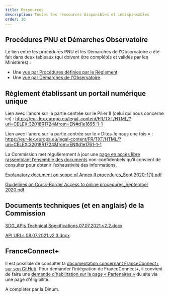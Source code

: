 ```yaml
---
title: Ressources
description: Toutes les ressources disponibles et indispensables
order: 10
---
```



## Procédures PNU et Démarches Observatoire 

Le lien entre les procédures PNU et les Démarches de l'Observatoire a été fait dans deux tableaux (qui doivent être complétés et validés par les Ministères) :

* Une [vue par Procédures définies par le Règlement](https://airtable.com/shrHA6vtsvmvEJygE/tblkvBZs4Hwj5JDhF)
* Une [vue par Démarches de l'Observatoire](https://airtable.com/shrFh9LF94qois3sm).

## Règlement établissant un portail numérique unique

Lien avec l'ancre sur la partie centrée sur le Pilier II (celui qui nous concerne ici) : https://eur-lex.europa.eu/legal-content/FR/TXT/HTML/?uri=CELEX:32018R1724&from=EN#d1e1695-1-1

Lien avec l'ancre sur la partie centrée sur le « Dites-le nous une fois » : https://eur-lex.europa.eu/legal-content/FR/TXT/HTML/?uri=CELEX:32018R1724&from=EN#d1e1761-1-1

La Commission met régulièrement à jour une [page en accès libre rassemblant l’ensemble des documents](https://ec.europa.eu/growth/single-digital-gateway-requirements_en) non-confidentiels qu’il convient de consulter pour obtenir l’exhaustivité des informations.

[Explanatory document on scope of Annex II procedures_Sept 2020-1(1).pdf](https://github.com/DISIC/design.numerique.gouv.fr/files/7849089/Explanatory.document.on.scope.of.Annex.II.procedures_Sept.2020-1.1.pdf)

[Guidelines on Cross-Border Access to online procedures_September 2020.pdf](https://github.com/DISIC/design.numerique.gouv.fr/files/7849091/Guidelines.on.Cross-Border.Access.to.online.procedures_September.2020.pdf)

## Documents techniques (et en anglais) de la Commission 

[SDG_APIs Technical Specifications.07.07.2021.v2.2.docx](https://github.com/DISIC/design.numerique.gouv.fr/files/7856412/SDG_APIs.Technical.Specifications.07.07.2021.v2.2.docx)

[API URLs 08.07.2021.v2.3.docx](https://github.com/DISIC/design.numerique.gouv.fr/files/7856415/API.URLs.08.07.2021.v2.3.docx)

## FranceConnect+

Il est possible de consulter la [documentation concernant FranceConnect+ sur son GitHub](https://github.com/france-connect/Documentation-FranceConnect-Plus). Pour demander l’intégration de FranceConnect+, il convient de faire une [demande d’habilitation sur la page « Partenaires »](https://franceconnect.gouv.fr/partenaires) du site via une page d'éligibilité.

<div class="fr-highlight">
	<p>  A compléter par la Dinum.
	</p>
</div>
